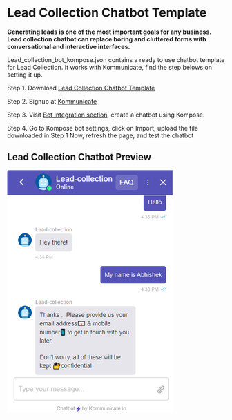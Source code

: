  # Lead Collection Chatbot Template
 
 **Generating leads is one of the most important goals for any business. Lead collection chatbot can replace boring and cluttered forms with conversational and interactive interfaces.**
 
 Lead_collection_bot_kompose.json contains a ready to use chatbot template for Lead Collection. It works with Kommunicate, find the step belows on setting it up.

Step 1. Download [Lead Collection Chatbot Template](https://github.com/Kommunicate-io/AI-Chatbot-Templates/blob/main/Lead-Collection-Chatbot/lead_collection_bot/Lead_collection_bot_kompose.json)

Step 2. Signup at [Kommunicate](https://www.kommunicate.io/product/kompose-bot-builder?utm_source=github&utm_campaign=chatbot_templates)

Step 3. Visit [Bot Integration section](https://dashboard.kommunicate.io/bots/bot-integrations), create a chatbot using Kompose.

Step 4. Go to Kompose bot settings, click on Import, upload the file downloaded in Step 1
Now, refresh the page, and test the chatbot




## Lead Collection Chatbot Preview

 ![Lead collection chatbot preview](https://github.com/Kommunicate-io/AI-Chatbot-Templates/blob/main/Lead-Collection-Chatbot/Lead%20collection.png)







